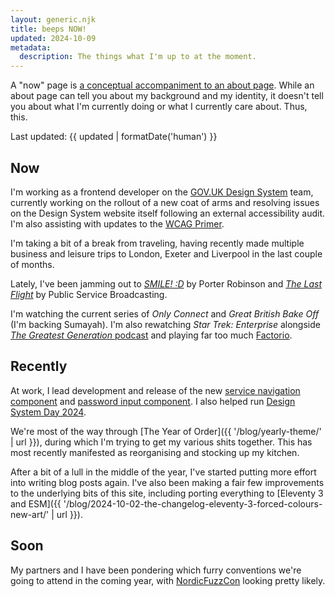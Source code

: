 ```yaml
---
layout: generic.njk
title: beeps NOW!
updated: 2024-10-09
metadata:
  description: The things what I'm up to at the moment.
---
```


A "now" page is [a conceptual accompaniment to an about page](https://nownownow.com/about). While an about page can tell you about my background and my identity, it doesn't tell you about what I'm currently doing or what I currently care about. Thus, this.

Last updated: {{ updated | formatDate('human') }}

## Now

I'm working as a frontend developer on the [GOV.UK Design System](https://design-system.service.gov.uk/) team, currently working on the rollout of a new coat of arms and resolving issues on the Design System website itself following an external accessibility audit. I'm also assisting with updates to the [WCAG Primer](https://alphagov.github.io/wcag-primer/).

I'm taking a bit of a break from traveling, having recently made multiple business and leisure trips to London, Exeter and Liverpool in the last couple of months.

Lately, I've been jamming out to [_SMILE! :D_](https://album.link/gb/i/1740856393) by Porter Robinson and [_The Last Flight_](https://album.link/i/1748134573) by Public Service Broadcasting.

I'm watching the current series of _Only Connect_ and _Great British Bake Off_ (I'm backing Sumayah). I'm also rewatching _Star Trek: Enterprise_ alongside [_The Greatest Generation_ podcast](https://maximumfun.org/podcasts/greatest-generation/) and playing far too much [Factorio](https://www.factorio.com/).

## Recently

At work, I lead development and release of the new [service navigation component](https://design-system.service.gov.uk/components/service-navigation/) and [password input component](https://design-system.service.gov.uk/components/password-input/). I also helped run [Design System Day 2024](https://design-system.service.gov.uk/community/design-system-day-2024/).

We're most of the way through [The Year of Order]({{ '/blog/yearly-theme/' | url }}), during which I'm trying to get my various shits together. This has most recently manifested as reorganising and stocking up my kitchen.

After a bit of a lull in the middle of the year, I've started putting more effort into writing blog posts again. I've also been making a fair few improvements to the underlying bits of this site, including porting everything to [Eleventy 3 and ESM]({{ '/blog/2024-10-02-the-changelog-eleventy-3-forced-colours-new-art/' | url }}).

## Soon

My partners and I have been pondering which furry conventions we're going to attend in the coming year, with [NordicFuzzCon](https://nordicfuzzcon.org/) looking pretty likely.

